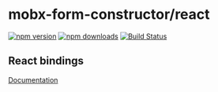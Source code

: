 # mobx-form-constructor/react

[![npm version](https://img.shields.io/npm/v/@mobx-form-constructor/react.svg?style=flat-square)](https://www.npmjs.org/package/@mobx-form-constructor/react)
[![npm downloads](https://img.shields.io/npm/dm/@mobx-form-constructor/react.svg?style=flat-square)](http://npm-stat.com/charts.html?package=mobx-form-constructor/react)
[![Build Status](https://travis-ci.org/mobx-form-constructor/react.svg?branch=master)](https://travis-ci.org/@mobx-form-constructor/react)

## React bindings

[Documentation](https://mobx-form-constructor.netlify.com)
